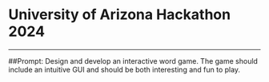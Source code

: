 # University of Arizona Hackathon 2024
---
##Prompt:
Design and develop an interactive word game. The game should include an intuitive GUI and should be both interesting and fun to play.


